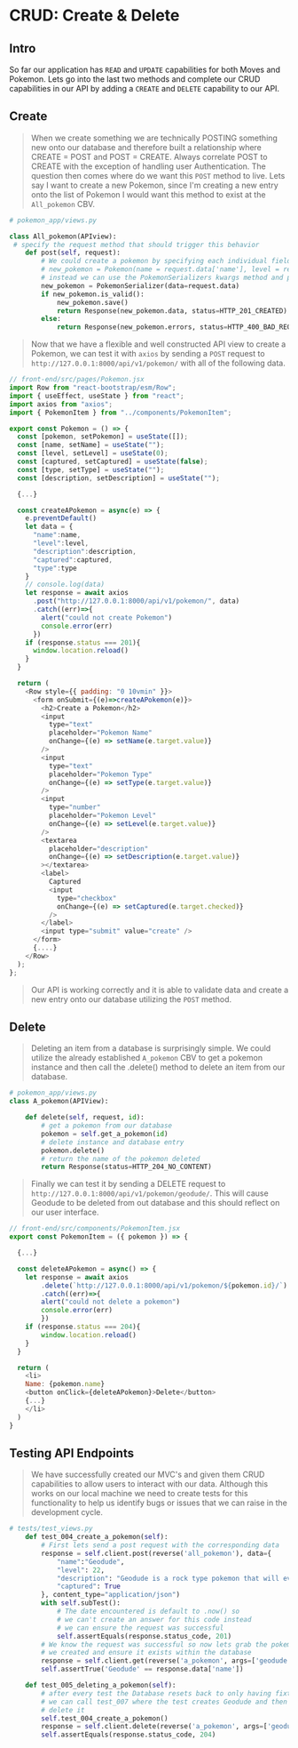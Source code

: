 # CRUD: Create & Delete

## Intro

So far our application has `READ` and `UPDATE` capabilities for both Moves and Pokemon. Lets go into the last two methods and complete our CRUD capabilities in our API by adding a `CREATE` and `DELETE` capability to our API.

## Create

> When we create something we are technically POSTING something new onto our database and therefore built a relationship where CREATE = POST and POST = CREATE. Always correlate POST to CREATE with the exception of handling user Authentication. The question then comes where do we want this `POST` method to live. Lets say I want to create a new Pokemon, since I'm creating a new entry onto the list of Pokemon I would want this method to exist at the `All_pokemon` CBV.

```python
# pokemon_app/views.py

class All_pokemon(APIview):
 # specify the request method that should trigger this behavior
    def post(self, request):
        # We could create a pokemon by specifying each individual field but that's obviously not optimal
        # new_pokemon = Pokemon(name = request.data['name'], level = request.data['level'], description = request.data['description'])
        # instead we can use the PokemonSerializers kwargs method and pass in request.data (a dict) into the create argument
        new_pokemon = PokemonSerializer(data=request.data)
        if new_pokemon.is_valid():
            new_pokemon.save()
            return Response(new_pokemon.data, status=HTTP_201_CREATED)
        else:
            return Response(new_pokemon.errors, status=HTTP_400_BAD_REQUEST)
```

> Now that we have a flexible and well constructed API view to create a Pokemon, we can test it with `axios` by sending a `POST` request to `http://127.0.0.1:8000/api/v1/pokemon/` with all of the following data.

```javascript
// front-end/src/pages/Pokemon.jsx
import Row from "react-bootstrap/esm/Row";
import { useEffect, useState } from "react";
import axios from "axios";
import { PokemonItem } from "../components/PokemonItem";

export const Pokemon = () => {
  const [pokemon, setPokemon] = useState([]);
  const [name, setName] = useState("");
  const [level, setLevel] = useState(0);
  const [captured, setCaptured] = useState(false);
  const [type, setType] = useState("");
  const [description, setDescription] = useState("");

  {...}

  const createAPokemon = async(e) => {
    e.preventDefault()
    let data = {
      "name":name,
      "level":level,
      "description":description,
      "captured":captured,
      "type":type
    }
    // console.log(data)
    let response = await axios
      .post("http://127.0.0.1:8000/api/v1/pokemon/", data)
      .catch((err)=>{
        alert("could not create Pokemon")
        console.error(err)
      })
    if (response.status === 201){
      window.location.reload()
    }
  }

  return (
    <Row style={{ padding: "0 10vmin" }}>
      <form onSubmit={(e)=>createAPokemon(e)}>
        <h2>Create a Pokemon</h2>
        <input
          type="text"
          placeholder="Pokemon Name"
          onChange={(e) => setName(e.target.value)}
        />
        <input
          type="text"
          placeholder="Pokemon Type"
          onChange={(e) => setType(e.target.value)}
        />
        <input
          type="number"
          placeholder="Pokemon Level"
          onChange={(e) => setLevel(e.target.value)}
        />
        <textarea
          placeholder="description"
          onChange={(e) => setDescription(e.target.value)}
        ></textarea>
        <label>
          Captured
          <input
            type="checkbox"
            onChange={(e) => setCaptured(e.target.checked)}
          />
        </label>
        <input type="submit" value="create" />
      </form>
      {....}
    </Row>
  );
};
```

> Our API is working correctly and it is able to validate data and create a new entry onto our database utilizing the `POST` method.

## Delete

> Deleting an item from a database is surprisingly simple. We could utilize the already established `A_pokemon` CBV to get a pokemon instance and then call the .delete() method to delete an item from our database.

```python
# pokemon_app/views.py
class A_pokemon(APIView):

    def delete(self, request, id):
        # get a pokemon from our database
        pokemon = self.get_a_pokemon(id)
        # delete instance and database entry
        pokemon.delete()
        # return the name of the pokemon deleted
        return Response(status=HTTP_204_NO_CONTENT)
```

> Finally we can test it by sending a DELETE request to `http://127.0.0.1:8000/api/v1/pokemon/geodude/`. This will cause Geodude to be deleted from out database and this should reflect on our user interface.

```javascript
// front-end/src/components/PokemonItem.jsx
export const PokemonItem = ({ pokemon }) => {

  {...}

  const deleteAPokemon = async() => {
    let response = await axios
        .delete(`http://127.0.0.1:8000/api/v1/pokemon/${pokemon.id}/`)
        .catch((err)=>{
        alert("could not delete a pokemon")
        console.error(err)
        })
    if (response.status === 204){
        window.location.reload()
    }
  }

  return (
    <li>
    Name: {pokemon.name}
    <button onClick={deleteAPokemon}>Delete</button>
    {...}
    </li>
  )
}
```

## Testing API Endpoints

> We have successfully created our MVC's and given them CRUD capabilities to allow users to interact with our data. Although this works on our local machine we need to create tests for this functionality to help us identify bugs or issues that we can raise in the development cycle.

```python
# tests/test_views.py
    def test_004_create_a_pokemon(self):
        # First lets send a post request with the corresponding data
        response = self.client.post(reverse('all_pokemon'), data={
            "name":"Geodude",
            "level": 22,
            "description": "Geodude is a rock type pokemon that will eventually evolve into graveler",
            "captured": True
        }, content_type="application/json")
        with self.subTest():
            # The date encountered is default to .now() so
            # we can't create an answer for this code instead
            # we can ensure the request was successful
            self.assertEquals(response.status_code, 201)
        # We know the request was successful so now lets grab the pokemon
        # we created and ensure it exists within the database
        response = self.client.get(reverse('a_pokemon', args=['geodude']))
        self.assertTrue('Geodude' == response.data['name'])

    def test_005_deleting_a_pokemon(self):
        # after every test the Database resets back to only having fixture data
        # we can call test_007 where the test creates Geodude and then
        # delete it
        self.test_004_create_a_pokemon()
        response = self.client.delete(reverse('a_pokemon', args=['geodude']))
        self.assertEquals(response.status_code, 204)
```

